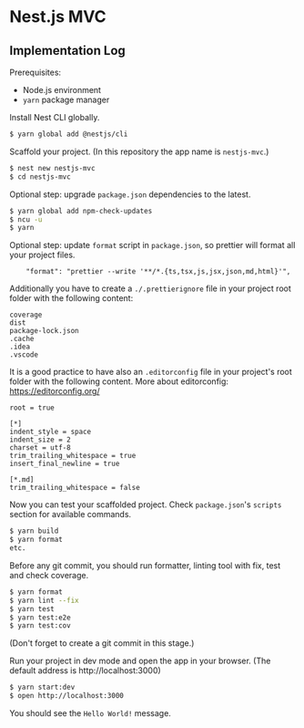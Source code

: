# Nest.js MVC

## Implementation Log

Prerequisites:

- Node.js environment
- `yarn` package manager

Install Nest CLI globally.

```bash
$ yarn global add @nestjs/cli
```

Scaffold your project. (In this repository the app name is `nestjs-mvc`.)

```bash
$ nest new nestjs-mvc
$ cd nestjs-mvc
```

Optional step: upgrade `package.json` dependencies to the latest.

```bash
$ yarn global add npm-check-updates
$ ncu -u
$ yarn
```

Optional step: update `format` script in `package.json`, so prettier will format all your project files.

```
    "format": "prettier --write '**/*.{ts,tsx,js,jsx,json,md,html}'",
```

Additionally you have to create a `./.prettierignore` file in your project root folder with the following content:

```
coverage
dist
package-lock.json
.cache
.idea
.vscode
```

It is a good practice to have also an `.editorconfig` file in your project's root folder with the following content. More about editorconfig: https://editorconfig.org/

```
root = true

[*]
indent_style = space
indent_size = 2
charset = utf-8
trim_trailing_whitespace = true
insert_final_newline = true

[*.md]
trim_trailing_whitespace = false
```

Now you can test your scaffolded project. Check `package.json`'s `scripts` section for available commands.

```bash
$ yarn build
$ yarn format
etc.
```

Before any git commit, you should run formatter, linting tool with fix, test and check coverage.

```bash
$ yarn format
$ yarn lint --fix
$ yarn test
$ yarn test:e2e
$ yarn test:cov
```

(Don't forget to create a git commit in this stage.)

Run your project in dev mode and open the app in your browser. (The default address is http://localhost:3000)

```bash
$ yarn start:dev
$ open http://localhost:3000
```

You should see the `Hello World!` message.
